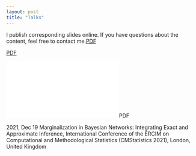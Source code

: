 ```yaml
---
layout: post
title: "Talks"
---
```


I publish corresponding slides online. If you have questions about the content, feel free to contact me.[PDF](/presentation_04_CMS2021.pdf)

<a href="/presentation_04_CMS2021.pdf" target="_blank">PDF</a>

<embed src="presentation_04_CMS2021.pdf" type="application/pdf" />PDF

2021, Dec 19  Marginalization in Bayesian Networks: Integrating Exact and Approximate Inference, International Conference of the ERCIM on Computational and Methodological Statistics (CMStatistics 2021), London, United Kingdom
